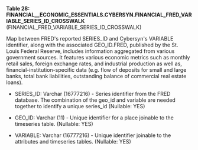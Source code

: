 **Table 28: FINANCIAL__ECONOMIC_ESSENTIALS.CYBERSYN.FINANCIAL_FRED_VARIABLE_SERIES_ID_CROSSWALK** (FINANCIAL_FRED_VARIABLE_SERIES_ID_CROSSWALK)

Map between FRED's reported SERIES_ID and Cybersyn's VARIABLE identifier, along with the associated GEO_ID.FRED, published by the St. Louis Federal Reserve, includes information aggregated from various government sources. It features various economic metrics such as monthly retail sales, foreign exchange rates, and industrial production as well as, financial-institution-specific data (e.g. flow of deposits for small and large banks, total bank liabilities, outstanding balance of commercial real estate loans).

- SERIES_ID: Varchar (16777216) - Series identifier from the FRED database. The combination of the geo_id and variable are needed together to identify a unique series_id (Nullable: YES)

- GEO_ID: Varchar (11) - Unique identifier for a place joinable to the timeseries table. (Nullable: YES)

- VARIABLE: Varchar (16777216) - Unique identifier joinable to the attributes and timeseries tables. (Nullable: YES)

